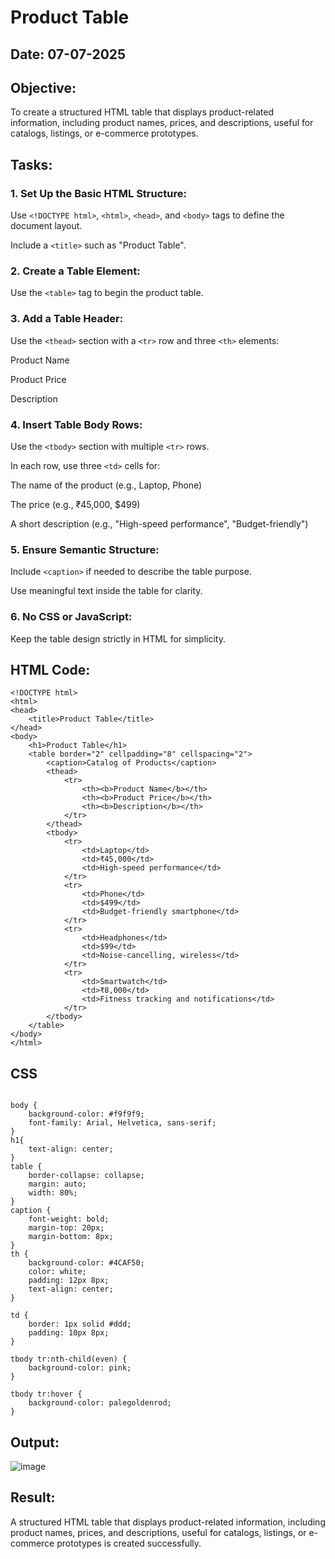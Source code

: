 # Product Table
## Date: 07-07-2025
## Objective:

To create a structured HTML table that displays product-related information, including product names, prices, and descriptions, useful for catalogs, listings, or e-commerce prototypes.

## Tasks:

### 1. Set Up the Basic HTML Structure:

Use ```<!DOCTYPE html>```, ```<html>```, ```<head>```, and ```<body>``` tags to define the document layout.

Include a ```<title>``` such as "Product Table".

### 2. Create a Table Element:

Use the ```<table>``` tag to begin the product table.

### 3. Add a Table Header:

Use the ```<thead>``` section with a ```<tr>``` row and three ```<th>``` elements:

Product Name

Product Price

Description

### 4. Insert Table Body Rows:

Use the ```<tbody>``` section with multiple ```<tr>``` rows.

In each row, use three ```<td>``` cells for:

The name of the product (e.g., Laptop, Phone)

The price (e.g., ₹45,000, $499)

A short description (e.g., "High-speed performance", "Budget-friendly")

### 5. Ensure Semantic Structure:

Include ```<caption>``` if needed to describe the table purpose.

Use meaningful text inside the table for clarity.

### 6. No CSS or JavaScript:

Keep the table design strictly in HTML for simplicity.
## HTML Code:
```
<!DOCTYPE html>
<html>
<head>
    <title>Product Table</title>
</head>
<body>
    <h1>Product Table</h1>
    <table border="2" cellpadding="8" cellspacing="2">
        <caption>Catalog of Products</caption>
        <thead>
            <tr>
                <th><b>Product Name</b></th>
                <th><b>Product Price</b></th>
                <th><b>Description</b></th>
            </tr>
        </thead>
        <tbody>
            <tr>
                <td>Laptop</td>
                <td>₹45,000</td>
                <td>High-speed performance</td>
            </tr>
            <tr>
                <td>Phone</td>
                <td>$499</td>
                <td>Budget-friendly smartphone</td>
            </tr>
            <tr>
                <td>Headphones</td>
                <td>$99</td>
                <td>Noise-cancelling, wireless</td>
            </tr>
            <tr>
                <td>Smartwatch</td>
                <td>₹8,000</td>
                <td>Fitness tracking and notifications</td>
            </tr>
        </tbody>
    </table>
</body>
</html> 
```
## CSS
```

body {
    background-color: #f9f9f9;
    font-family: Arial, Helvetica, sans-serif;
}
h1{
    text-align: center;
}
table {
    border-collapse: collapse;
    margin: auto;
    width: 80%;
}
caption {
    font-weight: bold;
    margin-top: 20px;
    margin-bottom: 8px;
}
th {
    background-color: #4CAF50;
    color: white;
    padding: 12px 8px;
    text-align: center;
}

td {
    border: 1px solid #ddd;
    padding: 10px 8px;
}

tbody tr:nth-child(even) {
    background-color: pink;
}

tbody tr:hover {
    background-color: palegoldenrod;
}

```
## Output:
![image](https://github.com/user-attachments/assets/2c936775-24d4-41c0-b058-dde782549352)


## Result:
A structured HTML table that displays product-related information, including product names, prices, and descriptions, useful for catalogs, listings, or e-commerce prototypes is created successfully.

